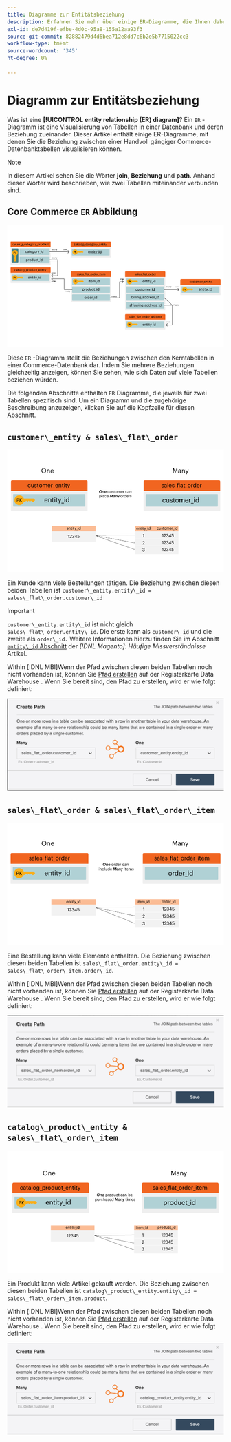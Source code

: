 ```yaml
---
title: Diagramme zur Entitätsbeziehung
description: Erfahren Sie mehr über einige ER-Diagramme, die Ihnen dabei helfen, die Beziehung zwischen einer Handvoll gängiger Commerce-Datenbanktabellen zu visualisieren.
exl-id: de7d419f-efbe-4d0c-95a8-155a12aa93f3
source-git-commit: 82882479d4d6bea712e8dd7c6b2e5b7715022cc3
workflow-type: tm+mt
source-wordcount: '345'
ht-degree: 0%

---
```


# Diagramm zur Entitätsbeziehung

Was ist eine **[!UICONTROL entity relationship (ER) diagram]**? Ein `ER` -Diagramm ist eine Visualisierung von Tabellen in einer Datenbank und deren Beziehung zueinander. Dieser Artikel enthält einige ER-Diagramme, mit denen Sie die Beziehung zwischen einer Handvoll gängiger Commerce-Datenbanktabellen visualisieren können.

>[!NOTE]
>
>In diesem Artikel sehen Sie die Wörter **join**, **Beziehung** und **path**. Anhand dieser Wörter wird beschrieben, wie zwei Tabellen miteinander verbunden sind.

## Core Commerce `ER` Abbildung

![4_DB_Chart](../../assets/4_DB_Chart.png)

Diese `ER` -Diagramm stellt die Beziehungen zwischen den Kerntabellen in einer Commerce-Datenbank dar. Indem Sie mehrere Beziehungen gleichzeitig anzeigen, können Sie sehen, wie sich Daten auf viele Tabellen beziehen würden.

Die folgenden Abschnitte enthalten `ER` Diagramme, die jeweils für zwei Tabellen spezifisch sind. Um ein Diagramm und die zugehörige Beschreibung anzuzeigen, klicken Sie auf die Kopfzeile für diesen Abschnitt.

## `customer\_entity & sales\_flat\_order`

![Ein Kunde, viele Bestellungen](../../assets/2_OneCustomerManyOrders.png)

Ein Kunde kann viele Bestellungen tätigen. Die Beziehung zwischen diesen beiden Tabellen ist `customer\_entity.entity\_id = sales\_flat\_order.customer\_id`

>[!IMPORTANT]
>
>`customer\_entity.entity\_id` ist nicht gleich `sales\_flat\_order.entity\_id`. Die erste kann als `customer\_id` und die zweite als `order\_id.` Weitere Informationen hierzu finden Sie im Abschnitt [`entity\_id` Abschnitt](https://support.magento.com/hc/en-us/articles/360016729951) der _[!DNL Magento]: Häufige Missverständnisse_ Artikel.

Within [!DNL MBI]Wenn der Pfad zwischen diesen beiden Tabellen noch nicht vorhanden ist, können Sie [Pfad erstellen](../data-warehouse-mgr/create-paths-calc-columns.md) auf der Registerkarte Data Warehouse . Wenn Sie bereit sind, den Pfad zu erstellen, wird er wie folgt definiert:

![](../../assets/SFO___CE_path.png)

## `sales\_flat\_order & sales\_flat\_order\_item`

![1_OneOrderManyItems](../../assets/1_OneOrderManyItems.png)

Eine Bestellung kann viele Elemente enthalten. Die Beziehung zwischen diesen beiden Tabellen ist `sales\_flat\_order.entity\_id = sales\_flat\_order\_item.order\_id`.

Within [!DNL MBI]Wenn der Pfad zwischen diesen beiden Tabellen noch nicht vorhanden ist, können Sie [Pfad erstellen](../data-warehouse-mgr/create-paths-calc-columns.md) auf der Registerkarte Data Warehouse . Wenn Sie bereit sind, den Pfad zu erstellen, wird er wie folgt definiert:

![](../../assets/SFOI___SFO_path.png)

## `catalog\_product\_entity & sales\_flat\_order\_item`

![3_OneProductManyTimes](../../assets/3_OneProductManyTimes.png)

Ein Produkt kann viele Artikel gekauft werden. Die Beziehung zwischen diesen beiden Tabellen ist `catalog\_product\_entity.entity\_id = sales\_flat\_order\_item.product`.

Within [!DNL MBI]Wenn der Pfad zwischen diesen beiden Tabellen noch nicht vorhanden ist, können Sie [Pfad erstellen](../data-warehouse-mgr/create-paths-calc-columns.md) auf der Registerkarte Data Warehouse . Wenn Sie bereit sind, den Pfad zu erstellen, wird er wie folgt definiert:

![](../../assets/SFOI___CPE_path.png)
